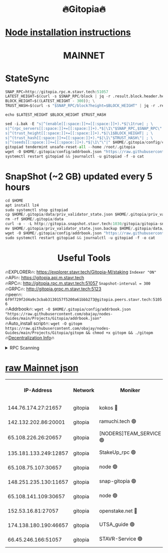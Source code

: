 <h1 align="center"> 🔥Gitopia🔥</h1>

[Node installation instructions](https://github.com/obajay/nodes-Guides/tree/main/Projects/Gitopia)
=

<h1 align="center"> MAINNET</h1>

# StateSync
```python
SNAP_RPC=http://gitopia.rpc.m.stavr.tech:51057
LATEST_HEIGHT=$(curl -s $SNAP_RPC/block | jq -r .result.block.header.height); \
BLOCK_HEIGHT=$((LATEST_HEIGHT - 300)); \
TRUST_HASH=$(curl -s "$SNAP_RPC/block?height=$BLOCK_HEIGHT" | jq -r .result.block_id.hash)

echo $LATEST_HEIGHT $BLOCK_HEIGHT $TRUST_HASH

sed -i.bak -E "s|^(enable[[:space:]]+=[[:space:]]+).*$|\1true| ; \
s|^(rpc_servers[[:space:]]+=[[:space:]]+).*$|\1\"$SNAP_RPC,$SNAP_RPC\"| ; \
s|^(trust_height[[:space:]]+=[[:space:]]+).*$|\1$BLOCK_HEIGHT| ; \
s|^(trust_hash[[:space:]]+=[[:space:]]+).*$|\1\"$TRUST_HASH\"| ; \
s|^(seeds[[:space:]]+=[[:space:]]+).*$|\1\"\"|" $HOME/.gitopia/config/config.toml
gitopiad tendermint unsafe-reset-all --home /root/.gitopia
wget -O $HOME/.gitopia/config/addrbook.json "https://raw.githubusercontent.com/obajay/nodes-Guides/main/Projects/Gitopia/addrbook.json"
systemctl restart gitopiad && journalctl -u gitopiad -f -o cat
```
# SnapShot (~2 GB) updated every 5 hours
```python
cd $HOME
apt install lz4
sudo systemctl stop gitopiad
cp $HOME/.gitopia/data/priv_validator_state.json $HOME/.gitopia/priv_validator_state.json.backup
rm -rf $HOME/.gitopia/data
curl -o - -L http://gitopia.snapshot.stavr.tech:1030/gitopia/gitopia-snap.tar.lz4 | lz4 -c -d - | tar -x -C $HOME/.gitopia --strip-components 2
mv $HOME/.gitopia/priv_validator_state.json.backup $HOME/.gitopia/data/priv_validator_state.json
wget -O $HOME/.gitopia/config/addrbook.json "https://raw.githubusercontent.com/obajay/nodes-Guides/main/Projects/Gitopia/addrbook.json"
sudo systemctl restart gitopiad && journalctl -u gitopiad -f -o cat
```
 <h1 align="center"> Useful Tools</h1>

🔥EXPLORER🔥:      https://explorer.stavr.tech/Gitopia-M/staking  `Indexer "ON"` \
🔥API🔥: 			 		 https://gitopia.api.m.stavr.tech \
🔥RPC🔥:           http://gitopia.rpc.m.stavr.tech:51057              `Snapshot-interval = 300` \
🔥GRPC🔥:          http://gitopia.grpc.m.stavr.tech:5123 \
🔥peer🔥:					 `6f9f729f2d4a9c3cbab3130157f5200a61bbb273@gitopia.peers.stavr.tech:51056` \
🔥Addrbook🔥:    ```wget -O $HOME/.gitopia/config/addrbook.json "https://raw.githubusercontent.com/obajay/nodes-Guides/main/Projects/Gitopia/addrbook.json"``` \
🔥Auto_install script🔥: ```wget -O gitopm https://raw.githubusercontent.com/obajay/nodes-Guides/main/Projects/Gitopia/gitopm && chmod +x gitopm && ./gitopm``` \
🔥[Decentralization Info](https://github.com/obajay/StateSync-snapshots/tree/main/Projects/Gitopia/Decentralization)🔥

<details>
<summary>RPC Scanning</summary>

<h2 align="center"> We scan nodes in real time every 4 hours. And we provide the final result of RPC endpoints.
We cannot influence the operation of these nodes in any way. </h2>


```python
If Voting Power is higher than 0 --> then the Node is a validator of the network and may be subject to attack and be a potential threat to the chain.
```
```python
We marked such validators with a red symbol
```

</details>

[raw Mainnet json](https://rpc-check.gitopm.stavr.tech/gitopm/rpc-gitopm-result.json)
=

<table><tr><th>IP-Address</th><th>Network</th><th>Moniker</th><th>Latest Block Height</th><th>Earliest Block Height</th><th>Catching Up</th><th>Tx Index</th><th>Voting Power</th><th>Scan Time</th></tr><tr><td>144.76.174.27:21657</td><td>gitopia</td><td>kokos 🔴</td><td>11516816</td><td>6071990</td><td>False</td><td>off</td><td>936374</td><td>2023-12-31T18:41:39.585822071UTC</td></tr><tr><td>142.132.202.86:20001</td><td>gitopia</td><td>ramuchi.tech 🟢</td><td>11516815</td><td>6548337</td><td>False</td><td>on</td><td>0</td><td>2023-12-31T18:41:36.872441877UTC</td></tr><tr><td>65.108.226.26:20657</td><td>gitopia</td><td>[NODERS]TEAM_SERVICE 🟢</td><td>11516828</td><td>6846001</td><td>False</td><td>on</td><td>0</td><td>2023-12-31T18:41:58.679168505UTC</td></tr><tr><td>135.181.133.249:12857</td><td>gitopia</td><td>StakeUp_rpc 🟢</td><td>11516815</td><td>8010001</td><td>False</td><td>on</td><td>0</td><td>2023-12-31T18:41:37.269872249UTC</td></tr><tr><td>65.108.75.107:30657</td><td>gitopia</td><td>node 🟢</td><td>11516823</td><td>8802845</td><td>False</td><td>on</td><td>0</td><td>2023-12-31T18:41:50.100938758UTC</td></tr><tr><td>148.251.235.130:11657</td><td>gitopia</td><td>snap-gitopia 🟢</td><td>11516815</td><td>9516001</td><td>False</td><td>on</td><td>0</td><td>2023-12-31T18:41:36.579161209UTC</td></tr><tr><td>65.108.141.109:30657</td><td>gitopia</td><td>node 🟢</td><td>11516814</td><td>10145845</td><td>False</td><td>on</td><td>0</td><td>2023-12-31T18:41:36.348852769UTC</td></tr><tr><td>152.53.16.81:27057</td><td>gitopia</td><td>openstake.net 🔴</td><td>11516795</td><td>10455001</td><td>False</td><td>off</td><td>11150</td><td>2023-12-31T18:41:02.014089081UTC</td></tr><tr><td>174.138.180.190:46657</td><td>gitopia</td><td>UTSA_guide 🟢</td><td>11516800</td><td>11194706</td><td>False</td><td>on</td><td>0</td><td>2023-12-31T18:41:12.938851965UTC</td></tr><tr><td>66.45.246.166:51057</td><td>gitopia</td><td>STAVR-Service 🟢</td><td>11516806</td><td>11507001</td><td>False</td><td>on</td><td>0</td><td>2023-12-31T18:41:21.738647958UTC</td></tr></table>

